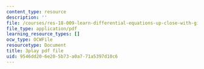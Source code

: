 ```yaml
---
content_type: resource
description: ''
file: /courses/res-18-009-learn-differential-equations-up-close-with-gilbert-strang-and-cleve-moler-fall-2015/9546dd206e205b73a0a771a5397d10c6_x0Ap2kDsGRQ.pdf
file_type: application/pdf
learning_resource_types: []
ocw_type: OCWFile
resourcetype: Document
title: 3play pdf file
uid: 9546dd20-6e20-5b73-a0a7-71a5397d10c6
---
```

